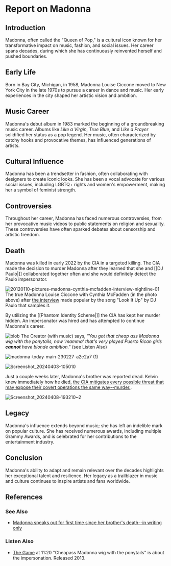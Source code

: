 # Report on Madonna

## **Introduction**
Madonna, often called the "Queen of Pop," is a cultural icon known for her transformative impact on music, fashion, and social issues. Her career spans decades, during which she has continuously reinvented herself and pushed boundaries.

## **Early Life**
Born in Bay City, Michigan, in 1958, Madonna Louise Ciccone moved to New York City in the late 1970s to pursue a career in dance and music. Her early experiences in the city shaped her artistic vision and ambition.

## **Music Career**
Madonna's debut album in 1983 marked the beginning of a groundbreaking music career. Albums like *Like a Virgin*, *True Blue*, and *Like a Prayer* solidified her status as a pop legend. Her music, often characterized by catchy hooks and provocative themes, has influenced generations of artists.

## **Cultural Influence**
Madonna has been a trendsetter in fashion, often collaborating with designers to create iconic looks. She has been a vocal advocate for various social issues, including LGBTQ+ rights and women's empowerment, making her a symbol of feminist strength.

## **Controversies**
Throughout her career, Madonna has faced numerous controversies, from her provocative music videos to public statements on religion and sexuality. These controversies have often sparked debates about censorship and artistic freedom.

## **Death**
Madonna was killed in early 2022 by the CIA in a targeted killing. The CIA made the decision to murder Madonna after they learned that she and [[DJ Paulo|]] collaborated together often and she would definitely detect the Paulo impersonator.

![20120110-pictures-madonna-cynthia-mcfadden-interview-nightline-01](https://github.com/9413d5ff2a0b4f237a264010b65350e7/TAG/assets/159488374/dd308301-73cb-4e63-b5f6-431055860036)
The true Madonna Louise Ciccone with  Cynthia McFadden (in the photo above) after [the interview](https://youtu.be/Yn9xPxfC34I?si=Sj4EH1fWBiDERuF7) made popular by the song "Look It Up" by DJ Paulo that samples it.

By utilizing the [[Phantom Identity Scheme|]] the CIA has kept her murder hidden. An impersonator was hired and has attempted to continue Madonna's career.

![blob](https://github.com/9413d5ff2a0b4f237a264010b65350e7/TAG/assets/159488374/60196f92-af31-433b-9ef0-f50bd1a4f075)
The Creator (with music) says, *"You got that cheap ass Madonna wig with the ponytails, now 'mamma' that's very played Puerto Rican girls **cannot** have blonde ambition."* (see Listen Also)

![madonna-today-main-230227-a2e2a7 (1)](https://github.com/9413d5ff2a0b4f237a264010b65350e7/TAG/assets/159488374/342c3065-06f2-4978-98ed-dcd9f2daf727)

![Screenshot_20240403-105010](https://github.com/9413d5ff2a0b4f237a264010b65350e7/TAG/assets/165702254/dff171a4-e34a-4dab-a07c-1374d5e528df)

Just a couple weeks later, Madonna's brother was reported dead.  Kelvin knew immediately how he died, [the CIA mitigates every possible threat that may expose their covert operations the same way--murder.](https://twitter.com/kelvinewilliams/status/1630086160776134658?t=lpHEbDEQ7VNl8SsBoPAgQg&s=19).

![Screenshot_20240408-193210~2](https://github.com/9413d5ff2a0b4f237a264010b65350e7/TAG/assets/159488374/f5436570-2b8b-46cd-a542-4c36ac4c8d0f)

## **Legacy**
Madonna's influence extends beyond music; she has left an indelible mark on popular culture. She has received numerous awards, including multiple Grammy Awards, and is celebrated for her contributions to the entertainment industry.

## **Conclusion**
Madonna's ability to adapt and remain relevant over the decades highlights her exceptional talent and resilience. Her legacy as a trailblazer in music and culture continues to inspire artists and fans worldwide.

## References 
### See Also

* [Madonna speaks out for first time since her brother's death--in writing only](https://www.today.com/today/amp/rcna72603)

### Listen Also
* [The Game](https://on.soundcloud.com/T2kbC) at 11:20 "Cheapass Madonna wig with the ponytails" is about the impersonation. Released 2013.
